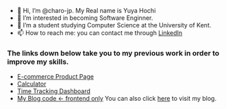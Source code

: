 - 👋 Hi, I’m @charo-jp. My Real name is Yuya Hochi
- 👀 I’m interested in becoming Software Enginner.
- 🌱 I’m a student studying Computer Science at the University of Kent.
- 📫 How to reach me: you can contact me through [LinkedIn](https://www.linkedin.com/in/yuyahochi/)

### The links down below take you to my previous work in order to improve my skills.
- [E-commerce Product Page](https://github.com/charo-jp/E-commerce-Product-Page)
- [Calculator](https://github.com/charo-jp/Calculator)
- [Time Tracking Dashboard](https://github.com/charo-jp/Time-Tracking-Dashboard)
- [My Blog code <- frontend only](https://github.com/charo-jp/y-log) You can also click [here](https://y-log-42e59.web.app) to visit my blog.

<!---
charo-jp/charo-jp is a ✨ special ✨ repository because its `README.md` (this file) appears on your GitHub profile.
You can click the Preview link to take a look at your changes.
--->
